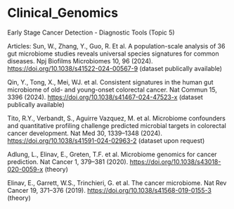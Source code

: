 # Clinical_Genomics
Early Stage Cancer Detection - Diagnostic Tools (Topic 5)

Articles:
Sun, W., Zhang, Y., Guo, R. Et al. A population-scale analysis of 36 gut microbiome studies reveals universal species signatures for common diseases. Npj Biofilms Microbiomes 10, 96 (2024). 
https://doi.org/10.1038/s41522-024-00567-9
(dataset publically available)

Qin, Y., Tong, X., Mei, WJ. et al. Consistent signatures in the human gut microbiome of old- and young-onset colorectal cancer. Nat Commun 15, 3396 (2024). 
https://doi.org/10.1038/s41467-024-47523-x
(dataset publically available)

Tito, R.Y., Verbandt, S., Aguirre Vazquez, M. et al. Microbiome confounders and quantitative profiling challenge predicted microbial targets in colorectal cancer development. Nat Med 30, 1339–1348 (2024). 
https://doi.org/10.1038/s41591-024-02963-2
(dataset upon request)

Adlung, L., Elinav, E., Greten, T.F. et al. Microbiome genomics for cancer prediction. Nat Cancer 1, 379–381 (2020). 
https://doi.org/10.1038/s43018-020-0059-x
(theory)

Elinav, E., Garrett, W.S., Trinchieri, G. et al. The cancer microbiome. Nat Rev Cancer 19, 371–376 (2019). 
https://doi.org/10.1038/s41568-019-0155-3
(theory)
